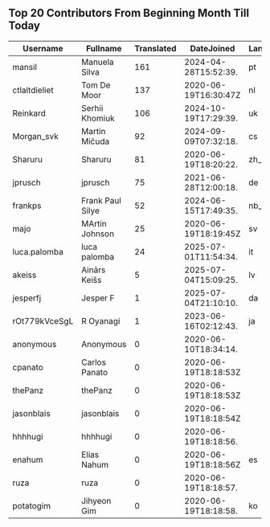 ## Top 20 Contributors From Beginning Month Till Today ##
|Username|Fullname|Translated|DateJoined|Language|
|--------|--------|----------|----------|-------|
|mansil|Manuela Silva|161|2024-04-28T15:52:39.|pt|
|ctlaltdieliet|Tom De Moor|137|2020-06-19T16:30:47Z|nl|
|Reinkard|Serhii Khomiuk|106|2024-10-19T17:29:39.|uk|
|Morgan_svk|Martin Mičuda|92|2024-09-09T07:32:18.|cs|
|Sharuru|Sharuru|81|2020-06-19T18:20:22.|zh_Hans|
|jprusch|jprusch|75|2021-06-28T12:00:18.|de|
|frankps|Frank Paul Silye|52|2024-06-15T17:49:35.|nb_NO|
|majo|MArtin Johnson|25|2020-06-19T18:19:45Z|sv|
|luca.palomba|luca palomba|24|2025-07-01T11:54:34.|it|
|akeiss|Ainārs Keišs|5|2025-07-04T15:09:25.|lv|
|jesperfj|Jesper F|1|2025-07-04T21:10:10.|da|
|rOt779kVceSgL|R Oyanagi|1|2023-06-16T02:12:43.|ja|
|anonymous|Anonymous|0|2020-06-10T18:34:14.||
|cpanato|Carlos Panato|0|2020-06-19T18:18:53Z||
|thePanz|thePanz|0|2020-06-19T18:18:53Z||
|jasonblais|jasonblais|0|2020-06-19T18:18:54Z||
|hhhhugi|hhhhugi|0|2020-06-19T18:18:56.||
|enahum|Elias  Nahum|0|2020-06-19T18:18:56Z|es|
|ruza|ruza|0|2020-06-19T18:18:57.||
|potatogim|Jihyeon Gim|0|2020-06-19T18:18:58.|ko|
